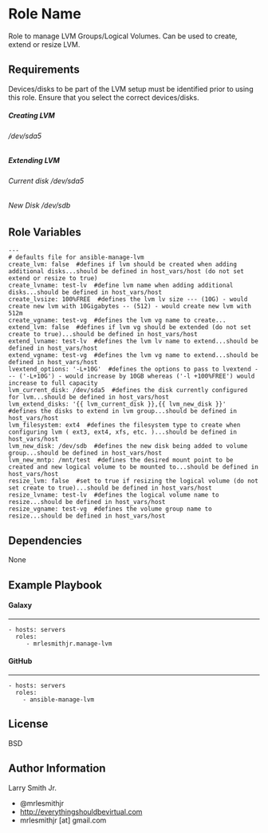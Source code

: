 Role Name
=========

Role to manage LVM Groups/Logical Volumes. Can be used to create, extend or resize LVM.

Requirements
------------

Devices/disks to be part of the LVM setup must be identified prior to using this role. Ensure that you select the correct devices/disks.

##### Creating LVM
###### /dev/sda5

##### Extending LVM
###### Current disk /dev/sda5
###### New Disk /dev/sdb

Role Variables
--------------

````
---
# defaults file for ansible-manage-lvm
create_lvm: false  #defines if lvm should be created when adding additional disks...should be defined in host_vars/host (do not set extend or resize to true)
create_lvname: test-lv  #define lvm name when adding additional disks...should be defined in host_vars/host
create_lvsize: 100%FREE  #defines the lvm lv size --- (10G) - would create new lvm with 10Gigabytes -- (512) - would create new lvm with 512m
create_vgname: test-vg  #defines the lvm vg name to create...
extend_lvm: false  #defines if lvm vg should be extended (do not set create to true)...should be defined in host_vars/host
extend_lvname: test-lv  #defines the lvm lv name to extend...should be defined in host_vars/host
extend_vgname: test-vg  #defines the lvm vg name to extend...should be defined in host_vars/host
lvextend_options: '-L+10G'  #defines the options to pass to lvextend --- ('-L+10G') - would increase by 10GB whereas ('-l +100%FREE') would increase to full capacity
lvm_current_disk: /dev/sda5  #defines the disk currently configured for lvm...should be defined in host_vars/host
lvm_extend_disks: '{{ lvm_current_disk }},{{ lvm_new_disk }}'  #defines the disks to extend in lvm group...should be defined in host_vars/host
lvm_filesystem: ext4  #defines the filesystem type to create when configuring lvm ( ext3, ext4, xfs, etc. )...should be defined in host_vars/host
lvm_new_disk: /dev/sdb  #defines the new disk being added to volume group...should be defined in host_vars/host
lvm_new_mntp: /mnt/test  #defines the desired mount point to be created and new logical volume to be mounted to...should be defined in host_vars/host
resize_lvm: false  #set to true if resizing the logical volume (do not set create to true)...should be defined in host_vars/host
resize_lvname: test-lv  #defines the logical volume name to resize...should be defined in host_vars/host
resize_vgname: test-vg  #defines the volume group name to resize...should be defined in host_vars/host
````

Dependencies
------------

None

Example Playbook
----------------

#### Galaxy
-----------
    - hosts: servers
      roles:
         - mrlesmithjr.manage-lvm
#### GitHub
-----------
    - hosts: servers
      roles:
        - ansible-manage-lvm

License
-------

BSD

Author Information
------------------

Larry Smith Jr.
- @mrlesmithjr
- http://everythingshouldbevirtual.com
- mrlesmithjr [at] gmail.com
